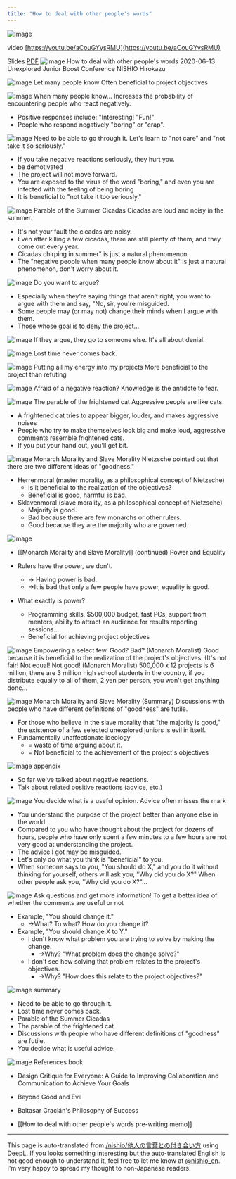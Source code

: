 ```yaml
---
title: "How to deal with other people's words"
---
```


![image](https://gyazo.com/ff4debd45b01c72a112332fbb450c276/thumb/1000)

video
[https://youtu.be/aCouGYysRMU](https://youtu.be/aCouGYysRMU)

Slides [PDF](https://www.dropbox.com/s/e8uzvd66hrtqa92/他人の言葉との付き合い方.pdf?dl=0)
![image](https://gyazo.com/afe1d9db45958cc4d918ee5caed8ae70/thumb/1000)
How to deal with other people's words
2020-06-13 Unexplored Junior Boost Conference NISHIO Hirokazu

![image](https://gyazo.com/ea89252f1e4318bc4ffc6f12672c57e1/thumb/1000)
Let many people know
Often beneficial to project objectives

![image](https://gyazo.com/ff4debd45b01c72a112332fbb450c276/thumb/1000)
When many people know...
Increases the probability of encountering people who react negatively.
- Positive responses include: "Interesting! "Fun!"
- People who respond negatively "boring" or "crap".

![image](https://gyazo.com/8928d2daf72ab57fe2d1e8612779e3f2/thumb/1000)
Need to be able to go through it.
Let's learn to "not care" and "not take it so seriously."
- If you take negative reactions seriously, they hurt you.
- be demotivated
- The project will not move forward.
- You are exposed to the virus of the word "boring," and even you are infected with the feeling of being boring
- It is beneficial to "not take it too seriously."

![image](https://gyazo.com/996f774a1c8ce026de0458c750058b8f/thumb/1000)
Parable of the Summer Cicadas
Cicadas are loud and noisy in the summer.
- It's not your fault the cicadas are noisy.
- Even after killing a few cicadas, there are still plenty of them, and they come out every year.
- Cicadas chirping in summer" is just a natural phenomenon.
- The "negative people when many people know about it" is just a natural phenomenon, don't worry about it.

![image](https://gyazo.com/5c5708d319055b70cbb4ca48f2a58c23/thumb/1000)
Do you want to argue?
- Especially when they're saying things that aren't right, you want to argue with them and say, "No, sir, you're misguided.
- Some people may (or may not) change their minds when I argue with them.
- Those whose goal is to deny the project...

![image](https://gyazo.com/58bd525b8750a1b85237f64836384a44/thumb/1000)
If they argue, they go to someone else.
It's all about denial.

![image](https://gyazo.com/8d075d2a66adb3c7fb7fcac3aa60fb68/thumb/1000)
Lost time never comes back.

![image](https://gyazo.com/73920d891edc7a859d8b8353b60d8b9d/thumb/1000)
Putting all my energy into my projects
More beneficial to the project than refuting

![image](https://gyazo.com/87905f2eb0da857f37d28ae5404593ed/thumb/1000)
Afraid of a negative reaction?
Knowledge is the antidote to fear.

![image](https://gyazo.com/df7f23c0f4769661f0cdbb7d5d524edf/thumb/1000)
The parable of the frightened cat
Aggressive people are like cats.
- A frightened cat tries to appear bigger, louder, and makes aggressive noises
- People who try to make themselves look big and make loud, aggressive comments resemble frightened cats.
- If you put your hand out, you'll get bit.

![image](https://gyazo.com/5fa4f33d4b283183c0f2a7f5a3c25aca/thumb/1000)
Monarch Morality and Slave Morality
Nietzsche pointed out that there are two different ideas of "goodness."
- Herrenmoral (master morality, as a philosophical concept of Nietzsche)
    - Is it beneficial to the realization of the objectives?
    - Beneficial is good, harmful is bad.
- Sklavenmoral (slave morality, as a philosophical concept of Nietzsche)
    - Majority is good.
    - Bad because there are few monarchs or other rulers.
    - Good because they are the majority who are governed.

![image](https://gyazo.com/99b6861b188a1922bba02544336b757d/thumb/1000)
- [[Monarch Morality and Slave Morality]] (continued)
Power and Equality
- Rulers have the power, we don't.
    - → Having power is bad.
    - →It is bad that only a few people have power, equality is good.

- What exactly is power?
    - Programming skills, $500,000 budget, fast PCs, support from mentors, ability to attract an audience for results reporting sessions...
    - Beneficial for achieving project objectives

![image](https://gyazo.com/6e4b3d6f8d8bd76bc0efc6cddeab43eb/thumb/1000)
Empowering a select few.
Good? Bad?
(Monarch Moralist) Good because it is beneficial to the realization of the project's objectives.
(It's not fair! Not equal! Not good!
(Monarch Moralist) 500,000 x 12 projects is 6 million, there are 3 million high school students in the country, if you distribute equally to all of them, 2 yen per person, you won't get anything done...

![image](https://gyazo.com/3f165b75a55c1b9affa653bbb748d563/thumb/1000)
Monarch Morality and Slave Morality (Summary)
Discussions with people who have different definitions of "goodness" are futile.
- For those who believe in the slave morality that "the majority is good," the existence of a few selected unexplored juniors is evil in itself.
- Fundamentally unaffectionate ideology
    - = waste of time arguing about it.
    - = Not beneficial to the achievement of the project's objectives

![image](https://gyazo.com/8729ab38d433877b51e4c29b5bbcbffb/thumb/1000)
appendix
- So far we've talked about negative reactions.
- Talk about related positive reactions (advice, etc.)

![image](https://gyazo.com/d1393c1051127f3b9976f04aad721747/thumb/1000)
You decide what is a useful opinion.
Advice often misses the mark
- You understand the purpose of the project better than anyone else in the world.
- Compared to you who have thought about the project for dozens of hours, people who have only spent a few minutes to a few hours are not very good at understanding the project.
- The advice I got may be misguided.
- Let's only do what you think is "beneficial" to you.
- When someone says to you, "You should do X," and you do it without thinking for yourself, others will ask you, "Why did you do X?" When other people ask you, "Why did you do X?"...

![image](https://gyazo.com/d430773235b52c42d36575833bc888de/thumb/1000)
Ask questions and get more information!
To get a better idea of whether the comments are useful or not

- Example, "You should change it."
    - →What? To what? How do you change it?
- Example, "You should change X to Y."
    - I don't know what problem you are trying to solve by making the change.
        - →Why? "What problem does the change solve?"
    - I don't see how solving that problem relates to the project's objectives.
        - →Why? "How does this relate to the project objectives?"

![image](https://gyazo.com/c9d245fc406d3e615dd60291e0a04166/thumb/1000)
summary
- Need to be able to go through it.
- Lost time never comes back.
- Parable of the Summer Cicadas
- The parable of the frightened cat
- Discussions with people who have different definitions of "goodness" are futile.
- You decide what is useful advice.

![image](https://gyazo.com/280df9010e773ab9292f7cd3aef7c8dd/thumb/1000)
References
book
- Design Critique for Everyone: A Guide to Improving Collaboration and Communication to Achieve Your Goals
- Beyond Good and Evil
- Baltasar Gracián's Philosophy of Success

- [[How to deal with other people's words pre-writing memo]]
---
This page is auto-translated from [/nishio/他人の言葉との付き合い方](https://scrapbox.io/nishio/他人の言葉との付き合い方) using DeepL. If you looks something interesting but the auto-translated English is not good enough to understand it, feel free to let me know at [@nishio_en](https://twitter.com/nishio_en). I'm very happy to spread my thought to non-Japanese readers.